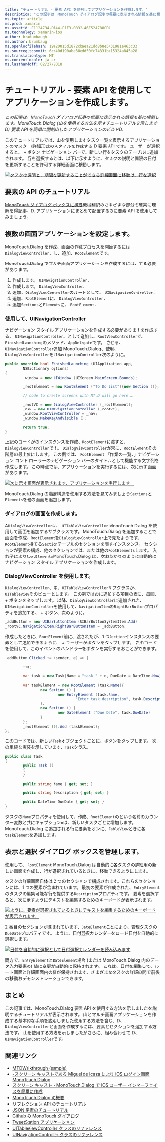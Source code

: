 ```yaml
---
title: "チュートリアル - 要素 API を使用してアプリケーションを作成します。"
description: "この記事は、MonoTouch ダイアログ記事の概要に表示される情報を基に構築します。 MonoTouch.Dialog (山を使用する方法を示すチュートリアルを示しますD) 要素 API を簡単に開始山したアプリケーションのビルドD."
ms.topic: article
ms.prod: xamarin
ms.assetid: F1124734-DF44-F1F3-0832-46F52A788CDC
ms.technology: xamarin-ios
author: bradumbaugh
ms.author: brumbaug
ms.openlocfilehash: 19e20015d1872cbaea21dd8b8e5431981e463c33
ms.sourcegitcommit: 6cd40d190abe38edd50fc74331be15324a845a28
ms.translationtype: MT
ms.contentlocale: ja-JP
ms.lasthandoff: 02/27/2018
---
```

# <a name="walkthrough---creating-an-application-using-the-elements-api"></a>チュートリアル - 要素 API を使用してアプリケーションを作成します。

_この記事は、MonoTouch ダイアログ記事の概要に表示される情報を基に構築します。MonoTouch.Dialog (山を使用する方法を示すチュートリアルを示しますD) 要素 API を簡単に開始山したアプリケーションのビルドD._

このチュートリアルでは、山を使用しますタスク一覧を表示するアプリケーションのマスター/詳細形式のスタイルを作成する D 要素 API です。 ユーザーが選択すると、 <span class="ui"> + </span>ボタン ナビゲーション バーで、新しい行をタスクのテーブルに追加されます。 行を選択するとは、以下に示すように、タスクの説明と期限の日付を更新することを許可する詳細画面に移動します。

 [ ![](elements-api-walkthrough-images/01-task-list-app.png "タスクの説明と、期限を更新することができる詳細画面に移動は、行を選択")](elements-api-walkthrough-images/01-task-list-app.png)

 <a name="Elements_API_Walkthrough" />


## <a name="elements-api-walkthrough"></a>要素の API のチュートリアル

[MonoTouch ダイアログ ボックスに概要](~/ios/user-interface/monotouch.dialog/index.md)機械翻訳のさまざまな部分を確実に理解を得記事、D. アプリケーションにまとめて配置するのに要素 API を使用してみましょう。

 <a name="Setting_up_the_Multi-Screen_Application" />


## <a name="setting-up-the-multi-screen-application"></a>複数の画面アプリケーションを設定します。

MonoTouch.Dialog を作成、画面の作成プロセスを開始するには`DialogViewController`、し、追加、`RootElement`です。

MonoTouch.Dialog でマルチ画面アプリケーションを作成するには、する必要があります。

1.  作成します。  `UINavigationController.`
1.  作成します。  `DialogViewController.`
1.  追加、`DialogViewController`のルートとして、  `UINavigationController.` 
1.  追加、`RootElement`に、  `DialogViewController.`
1.  追加`Sections`と`Elements`に、  `RootElement.` 


 <a name="Using_A_UINavigationController" />


### <a name="using-a-uinavigationcontroller"></a>使用して、UINavigationController

ナビゲーション スタイル アプリケーションを作成する必要がありますを作成する、 `UINavigationController`、として追加し、`RootViewController`で、`FinishedLaunching`のメソッド、`AppDelegate`です。 させる、`UINavigationController`追加 MonoTouch.Dialog、使用、`DialogViewController`を`UINavigationController`次のように。

```csharp
public override bool FinishedLaunching (UIApplication app, 
        NSDictionary options)
{
        _window = new UIWindow (UIScreen.MainScreen.Bounds);
            
        _rootElement = new RootElement ("To Do List"){new Section ()};

        // code to create screens with MT.D will go here …

        _rootVC = new DialogViewController (_rootElement);
        _nav = new UINavigationController (_rootVC);
        _window.RootViewController = _nav;
        _window.MakeKeyAndVisible ();
            
        return true;
}
```

上記のコードがのインスタンスを作成、`RootElement`に渡すと、`DialogViewController`です。 `DialogViewController`が常に、`RootElement`その階層の最上位にします。 この例では、 `RootElement` 「作業の一覧、」ナビゲーション コント ローラーのナビゲーション バーのタイトルとして機能する文字列を作成します。 この時点では、アプリケーションを実行するには、次に示す画面があります。

 [ ![](elements-api-walkthrough-images/02-to-do-list-screen-.png "次に示す画面が表示されます、アプリケーションを実行します。")](elements-api-walkthrough-images/02-to-do-list-screen-.png)

MonoTouch.Dialog の階層構造を使用する方法を見てみましょう`Sections`と`Elements`を他の画面を追加します。

 <a name="Creating_the_Dialog_Screens" />


### <a name="creating-the-dialog-screens"></a>ダイアログの画面を作成します。

A`DialogViewController`は、 `UITableViewController` MonoTouch.Dialog を使用して画面を追加するサブクラスです。 MonoTouch.Dialog を追加することで画面を作成、`RootElement`を`DialogViewController`上で見たようです。 `RootElement`持てる`Section`テーブルのセクションを表すインスタンス。
セクションが要素の構成、他のセクションでは、または他の`RootElements`します。 入れ子により`RootElements`MonoTouch.Dialog は、次おわかりのように自動的にナビゲーション スタイル アプリケーションを作成します。

 <a name="Using_DialogViewController" />


### <a name="using-dialogviewcontroller"></a>DialogViewController を使用します。

`DialogViewController`、中、`UITableViewController`サブクラスが、`UITableView`そのビューとします。 この例ではおに追加する項目の表に、毎回、 <span class="ui"> + </span>  ボタンをタップします。 以降、`DialogViewController`に追加された、`UINavigationController`を使用して、`NavigationItem`の`RightBarButton`プロパティを追加する、 <span class="ui"> + </span>  ボタン、次のように。

```csharp
_addButton = new UIBarButtonItem (UIBarButtonSystemItem.Add);
_rootVC.NavigationItem.RightBarButtonItem = _addButton;
```

作成したときに、`RootElement`前に、渡されたが、1 つ`Section`インスタンスの要素として追加できるように、 <span class="ui"> + </span>ユーザーがボタンをタップします。 次のコードを使用して、このイベントのハンドラーをボタンを実行するおことができます。

```csharp
_addButton.Clicked += (sender, e) => {
                
        ++n;
                
        var task = new Task{Name = "task " + n, DueDate = DateTime.Now};
                
        var taskElement = new RootElement (task.Name){
                new Section () {
                        new EntryElement (task.Name, 
                                "Enter task description", task.Description)
                },
                new Section () {
                        new DateElement ("Due Date", task.DueDate)
                }
        };
        _rootElement [0].Add (taskElement);
};
```

このコードでは、新しい`Task`オブジェクトごとに、ボタンをタップします。 次の単純な実装を示しています、`Task`クラス。

```csharp
public class Task
{   
        public Task ()
        {
        }
        
        public string Name { get; set; }
        
        public string Description { get; set; }

        public DateTime DueDate { get; set; }
}
```

 []()

タスクの`Name`プロパティを使用して、作成、`RootElement`のという名前のカウンター変数と共にキャプション`n`は、新しいタスクごとに増加します。 MonoTouch.Dialog に追加される行に要素をオンに、`TableView`ときに各`taskElement`を追加します。

 <a name="Presenting_and_Managing_Dialog_Screens" />


## <a name="presenting-and-managing-dialog-screens"></a>表示と選択 ダイアログ ボックスを管理します。

使用して、 `RootElement` MonoTouch.Dialog は自動的に各タスクの詳細用の新しい画面を作成し、行が選択されているときに、移動できるようにします。

タスクの詳細画面自体は 2 つのセクションで構成されます。これらのセクションには、1 つの要素が含まれています。 最初の要素が作成された、`EntryElement`のタスクの編集可能な行を提供する`Description`プロパティです。 要素を選択すると、次に示すようにテキストを編集するためのキーボードが表示されます。

 [ ![](elements-api-walkthrough-images/03-create-task.png "ように、要素が選択されているときにテキストを編集するためのキーボードが表示されます。")](elements-api-walkthrough-images/03-create-task.png)

2 番目のセクションが含まれています、`DateElement`ことにより、管理タスクの`DueDate`プロパティです。 ように、日付選択カレンダーをロード日付を自動的に選択します。

 [ ![](elements-api-walkthrough-images/04-date-picker.png "日付を自動的に選択として日付選択カレンダーを読み込みます")](elements-api-walkthrough-images/04-date-picker.png)

両方で、`EntryElement`と`DateElement`場合 (または MonoTouch.Dialog 内のデータ入力要素の) 値に変更が自動的に保持されます。 これは、日付を編集して、ルート画面と詳細画面内の値が保持されます、さまざまなタスクの詳細の間で前後の移動おデモンストレーションできます。

 <a name="Summary" />


## <a name="summary"></a>まとめ

この記事では、MonoTouch.Dialog 要素 API を使用する方法を示しましたを説明するチュートリアルが表示されます。 山とマルチ画面アプリケーションを作成する基本的な手順を説明しました使用する方法を含む、D、`DialogViewController`と画面を作成するには、要素とセクションを追加する方法です。 山を使用する方法を示しましたがさらに、組み合わせて D、`UINavigationController`です。


## <a name="related-links"></a>関連リンク

- [MTDWalkthrough (sample)](https://developer.xamarin.com/samples/MTDWalkthrough/)
- [-スクリーン キャストである Miguel de Icaza により iOS ログイン画面 MonoTouch.Dialog](http://youtu.be/3butqB1EG0c)
- [スクリーン キャスト - MonoTouch.Dialog で iOS ユーザー インターフェイスを簡単に作成](http://youtu.be/j7OC5r8ZkYg)
- [MonoTouch.Dialog の概要](~/ios/user-interface/monotouch.dialog/index.md)
- [リフレクション API のチュートリアル](~/ios/user-interface/monotouch.dialog/reflection-api-walkthrough.md)
- [JSON 要素のチュートリアル](~/ios/user-interface/monotouch.dialog/json-element-walkthrough.md)
- [Github の MonoTouch ダイアログ](https://github.com/migueldeicaza/MonoTouch.Dialog)
- [TweetStation アプリケーション](https://github.com/migueldeicaza/TweetStation)
- [UITableViewController クラスのリファレンス](http://developer.apple.com/library/ios/#DOCUMENTATION/UIKit/Reference/UITableViewController_Class/Reference/Reference.html)
- [UINavigationController クラスのリファレンス](http://developer.apple.com/library/ios/#documentation/UIKit/Reference/UINavigationController_Class/Reference/Reference.html)
